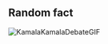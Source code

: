 ##   Random fact 
![KamalaKamalaDebateGIF](https://github.com/Henryle-hd/randomfacts/assets/123258064/6bf7e420-008b-47f7-9d8f-c345dabdb796)
